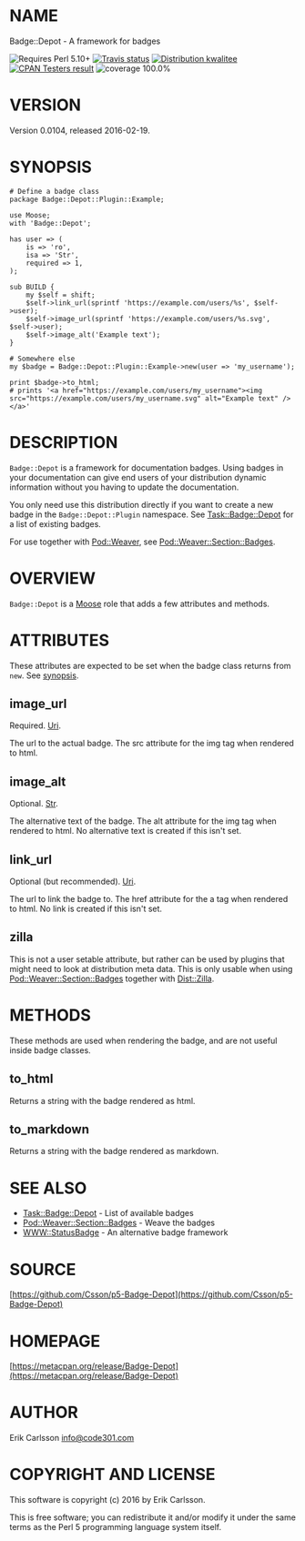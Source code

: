 # NAME

Badge::Depot - A framework for badges

<div>
    <p>
    <img src="https://img.shields.io/badge/perl-5.10+-blue.svg" alt="Requires Perl 5.10+" />
    <a href="https://travis-ci.org/Csson/p5-Badge-Depot"><img src="https://api.travis-ci.org/Csson/p5-Badge-Depot.svg?branch=master" alt="Travis status" /></a>
    <a href="http://cpants.cpanauthors.org/dist/Badge-Depot-0.0104"><img src="https://badgedepot.code301.com/badge/kwalitee/Badge-Depot/0.0104" alt="Distribution kwalitee" /></a>
    <a href="http://matrix.cpantesters.org/?dist=Badge-Depot%200.0104"><img src="https://badgedepot.code301.com/badge/cpantesters/Badge-Depot/0.0104" alt="CPAN Testers result" /></a>
    <img src="https://img.shields.io/badge/coverage-100.0%-brightgreen.svg" alt="coverage 100.0%" />
    </p>
</div>

# VERSION

Version 0.0104, released 2016-02-19.

# SYNOPSIS

    # Define a badge class
    package Badge::Depot::Plugin::Example;

    use Moose;
    with 'Badge::Depot';

    has user => (
        is => 'ro',
        isa => 'Str',
        required => 1,
    );

    sub BUILD {
        my $self = shift;
        $self->link_url(sprintf 'https://example.com/users/%s', $self->user);
        $self->image_url(sprintf 'https://example.com/users/%s.svg', $self->user);
        $self->image_alt('Example text');
    }

    # Somewhere else
    my $badge = Badge::Depot::Plugin::Example->new(user => 'my_username');

    print $badge->to_html;
    # prints '<a href="https://example.com/users/my_username"><img src="https://example.com/users/my_username.svg" alt="Example text" /></a>'

# DESCRIPTION

`Badge::Depot` is a framework for documentation badges. Using badges in your documentation can give
end users of your distribution dynamic information without you having to update the documentation.

You only need use this distribution directly if you want to create a new badge in the `Badge::Depot::Plugin` namespace. See [Task::Badge::Depot](https://metacpan.org/pod/Task::Badge::Depot) for
a list of existing badges.

For use together with [Pod::Weaver](https://metacpan.org/pod/Pod::Weaver), see [Pod::Weaver::Section::Badges](https://metacpan.org/pod/Pod::Weaver::Section::Badges).

# OVERVIEW

`Badge::Depot` is a [Moose](https://metacpan.org/pod/Moose) role that adds a few attributes and methods.

# ATTRIBUTES

These attributes are expected to be set when the badge class returns from `new`. See [synopsis](#synopsis).

## image\_url

Required. [Uri](https://metacpan.org/pod/Types::URI).

The url to the actual badge. The src attribute for the img tag when rendered to html.

## image\_alt

Optional. [Str](https://metacpan.org/pod/Types::Standard).

The alternative text of the badge. The alt attribute for the img tag when rendered to html. No alternative text is created if this isn't set.

## link\_url

Optional (but recommended). [Uri](https://metacpan.org/pod/Types::URI).

The url to link the badge to. The href attribute for the a tag when rendered to html. No link is created if this isn't set.

## zilla

This is not a user setable attribute, but rather can be used by plugins that might need to look at distribution meta data. This is only usable when using [Pod::Weaver::Section::Badges](https://metacpan.org/pod/Pod::Weaver::Section::Badges) together with [Dist::Zilla](https://metacpan.org/pod/Dist::Zilla).

# METHODS

These methods are used when rendering the badge, and are not useful inside badge classes.

## to\_html

Returns a string with the badge rendered as html.

## to\_markdown

Returns a string with the badge rendered as markdown.

# SEE ALSO

- [Task::Badge::Depot](https://metacpan.org/pod/Task::Badge::Depot) - List of available badges
- [Pod::Weaver::Section::Badges](https://metacpan.org/pod/Pod::Weaver::Section::Badges) - Weave the badges
- [WWW::StatusBadge](https://metacpan.org/pod/WWW::StatusBadge) - An alternative badge framework

# SOURCE

[https://github.com/Csson/p5-Badge-Depot](https://github.com/Csson/p5-Badge-Depot)

# HOMEPAGE

[https://metacpan.org/release/Badge-Depot](https://metacpan.org/release/Badge-Depot)

# AUTHOR

Erik Carlsson <info@code301.com>

# COPYRIGHT AND LICENSE

This software is copyright (c) 2016 by Erik Carlsson.

This is free software; you can redistribute it and/or modify it under
the same terms as the Perl 5 programming language system itself.
